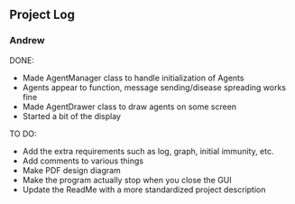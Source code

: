 ## Project Log 

### Andrew 
DONE:

- Made AgentManager class to handle initialization of Agents
- Agents appear to function, message sending/disease spreading works fine
- Made AgentDrawer class to draw agents on some screen
- Started a bit of the display

TO DO: 

- Add the extra requirements such as log, graph, initial immunity, etc. 
- Add comments to various things 
- Make PDF design diagram 
- Make the program actually stop when you close the GUI 
- Update the ReadMe with a more standardized project description
